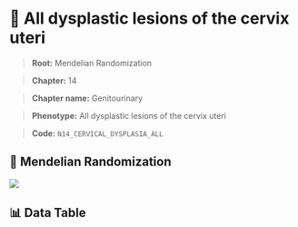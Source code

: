 # 🧪 All dysplastic lesions of the cervix uteri

> **Root:** Mendelian Randomization

> **Chapter:** 14  

> **Chapter name:** Genitourinary

> **Phenotype:** All dysplastic lesions of the cervix uteri  

> **Code:** `N14_CERVICAL_DYSPLASIA_ALL`

## 🧬 Mendelian Randomization  

<img src="/MR/Figures/Forward/N14_CERVICAL_DYSPLASIA_ALL.png"/>

## 📊 Data Table

<CsvTableMRF src="/MR_Data/Forward/N14_CERVICAL_DYSPLASIA_ALL.csv"/>
